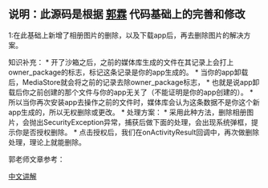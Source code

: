 ## 说明：此源码是根据 [郭霖](https://github.com/guolindev/ScopedStorageDemo) 代码基础上的完善和修改

1:在此基础上新增了相册图片的删除，以及下载app后，再去删除图片的解决方案。

知识补充：
     * 开了沙箱之后，之前的媒体库生成的文件在其记录上会打上owner_package的标志，标记这条记录是你的app生成的。
     * 当你的app卸载后，MediaStore就会将之前的记录去除owner_package标志，
     * 也就是说app卸载后你之前创建的那个文件与你的app无关了（不能证明是你的app创建的）。
     * 所以当你再次安装app去操作之前的文件时，媒体库会认为这条数据不是你这个新app生成的，所以无权删除或更改。
     * 处理方案：
     * 采用此种方法，删除相册图片，会抛出SecurityException异常，捕获后做下面的处理，会出现系统弹框，提示你是否授权删除。
     * 点击授权后，我们在onActivityResult回调中，再次做删除处理，理论上就能删除。


郭老师文章参考：

[中文讲解](https://guolin.blog.csdn.net/article/details/105419420)

